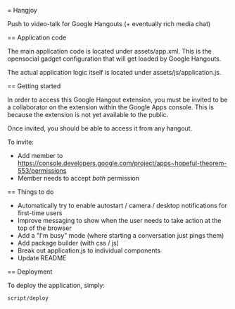= Hangjoy

Push to video-talk for Google Hangouts (+ eventually rich media chat)

== Application code

The main application code is located under assets/app.xml.  This is the opensocial gadget configuration that will get loaded by Google Hangouts.

The actual application logic itself is located under assets/js/application.js.

== Getting started

In order to access this Google Hangout extension, you must be invited to be a collaborator on the extension within the Google Apps console.  This is because the extension is not yet available to the public.

Once invited, you should be able to access it from any hangout.

To invite:

* Add member to https://console.developers.google.com/project/apps~hopeful-theorem-553/permissions
* Member needs to accept *both* permission

== Things to do

* Automatically try to enable autostart / camera / desktop notifications for first-time users
* Improve messaging to show when the user needs to take action at the top of the browser
* Add a "I'm busy" mode (where starting a conversation just pings them)
* Add package builder (with css / js)
* Break out application.js to individual components
* Update README

== Deployment

To deploy the application, simply:

```
script/deploy

```